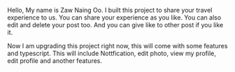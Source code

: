 Hello, My name is Zaw Naing Oo. I built this project to share your travel experience to us. You can share your experience as you like. You can also edit and delete your post too. And you can give like to other post if you like it.

Now I am upgrading this project right now, this will come with some features and typescript. This will include Nottfication, edit photo, view my profile, edit profile and another features.
